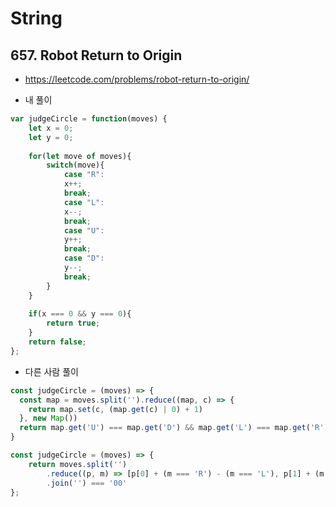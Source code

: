# String

## 657. Robot Return to Origin

* https://leetcode.com/problems/robot-return-to-origin/

* 내 풀이 

```js
var judgeCircle = function(moves) {
    let x = 0;
    let y = 0;
    
    for(let move of moves){
        switch(move){
            case "R":
            x++;
            break;
            case "L":
            x--;
            break;
            case "U":
            y++;
            break;
            case "D":
            y--;
            break;
        }
    }
    
    if(x === 0 && y === 0){
        return true;
    }
    return false;
};
```

* 다른 사람 풀이
  
```js
const judgeCircle = (moves) => {
  const map = moves.split('').reduce((map, c) => {
    return map.set(c, (map.get(c) | 0) + 1)
  }, new Map())
  return map.get('U') === map.get('D') && map.get('L') === map.get('R')
}
```

```js
const judgeCircle = (moves) => {
    return moves.split('')
        .reduce((p, m) => [p[0] + (m === 'R') - (m === 'L'), p[1] + (m === 'U') - (m === 'D')], [0, 0])
        .join('') === '00'
};
```